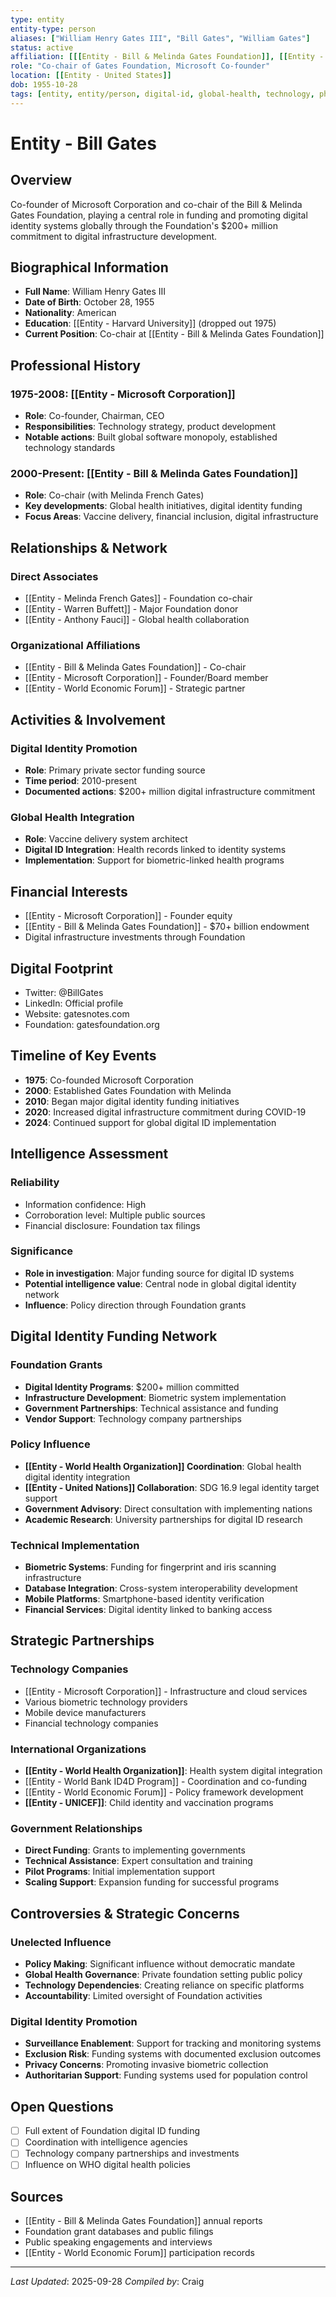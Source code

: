 ```yaml
---
type: entity
entity-type: person
aliases: ["William Henry Gates III", "Bill Gates", "William Gates"]
status: active
affiliation: [[[Entity - Bill & Melinda Gates Foundation]], [[Entity - Microsoft Corporation]]]
role: "Co-chair of Gates Foundation, Microsoft Co-founder"
location: [[Entity - United States]]
dob: 1955-10-28
tags: [entity, entity/person, digital-id, global-health, technology, philanthropy, 2024-2025]
---
```


# Entity - Bill Gates

## Overview
Co-founder of Microsoft Corporation and co-chair of the Bill & Melinda Gates Foundation, playing a central role in funding and promoting digital identity systems globally through the Foundation's $200+ million commitment to digital infrastructure development.

## Biographical Information
- **Full Name**: William Henry Gates III
- **Date of Birth**: October 28, 1955
- **Nationality**: American
- **Education**: [[Entity - Harvard University]] (dropped out 1975)
- **Current Position**: Co-chair at [[Entity - Bill & Melinda Gates Foundation]]

## Professional History
### 1975-2008: [[Entity - Microsoft Corporation]]
- **Role**: Co-founder, Chairman, CEO
- **Responsibilities**: Technology strategy, product development
- **Notable actions**: Built global software monopoly, established technology standards

### 2000-Present: [[Entity - Bill & Melinda Gates Foundation]]
- **Role**: Co-chair (with Melinda French Gates)
- **Key developments**: Global health initiatives, digital identity funding
- **Focus Areas**: Vaccine delivery, financial inclusion, digital infrastructure

## Relationships & Network
### Direct Associates
- [[Entity - Melinda French Gates]] - Foundation co-chair
- [[Entity - Warren Buffett]] - Major Foundation donor
- [[Entity - Anthony Fauci]] - Global health collaboration

### Organizational Affiliations
- [[Entity - Bill & Melinda Gates Foundation]] - Co-chair
- [[Entity - Microsoft Corporation]] - Founder/Board member
- [[Entity - World Economic Forum]] - Strategic partner

## Activities & Involvement
### Digital Identity Promotion
- **Role**: Primary private sector funding source
- **Time period**: 2010-present
- **Documented actions**: $200+ million digital infrastructure commitment

### Global Health Integration
- **Role**: Vaccine delivery system architect
- **Digital ID Integration**: Health records linked to identity systems
- **Implementation**: Support for biometric-linked health programs

## Financial Interests
- [[Entity - Microsoft Corporation]] - Founder equity
- [[Entity - Bill & Melinda Gates Foundation]] - $70+ billion endowment
- Digital infrastructure investments through Foundation

## Digital Footprint
- Twitter: @BillGates
- LinkedIn: Official profile
- Website: gatesnotes.com
- Foundation: gatesfoundation.org

## Timeline of Key Events
- **1975**: Co-founded Microsoft Corporation
- **2000**: Established Gates Foundation with Melinda
- **2010**: Began major digital identity funding initiatives
- **2020**: Increased digital infrastructure commitment during COVID-19
- **2024**: Continued support for global digital ID implementation

## Intelligence Assessment
### Reliability
- Information confidence: High
- Corroboration level: Multiple public sources
- Financial disclosure: Foundation tax filings

### Significance
- **Role in investigation**: Major funding source for digital ID systems
- **Potential intelligence value**: Central node in global digital identity network
- **Influence**: Policy direction through Foundation grants

## Digital Identity Funding Network

### Foundation Grants
- **Digital Identity Programs**: $200+ million committed
- **Infrastructure Development**: Biometric system implementation
- **Government Partnerships**: Technical assistance and funding
- **Vendor Support**: Technology company partnerships

### Policy Influence
- **[[Entity - World Health Organization]] Coordination**: Global health digital identity integration
- **[[Entity - United Nations]] Collaboration**: SDG 16.9 legal identity target support
- **Government Advisory**: Direct consultation with implementing nations
- **Academic Research**: University partnerships for digital ID research

### Technical Implementation
- **Biometric Systems**: Funding for fingerprint and iris scanning infrastructure
- **Database Integration**: Cross-system interoperability development
- **Mobile Platforms**: Smartphone-based identity verification
- **Financial Services**: Digital identity linked to banking access

## Strategic Partnerships

### Technology Companies
- [[Entity - Microsoft Corporation]] - Infrastructure and cloud services
- Various biometric technology providers
- Mobile device manufacturers
- Financial technology companies

### International Organizations
- **[[Entity - World Health Organization]]**: Health system digital integration
- [[Entity - World Bank ID4D Program]] - Coordination and co-funding
- [[Entity - World Economic Forum]] - Policy framework development
- **[[Entity - UNICEF]]**: Child identity and vaccination programs

### Government Relationships
- **Direct Funding**: Grants to implementing governments
- **Technical Assistance**: Expert consultation and training
- **Pilot Programs**: Initial implementation support
- **Scaling Support**: Expansion funding for successful programs

## Controversies & Strategic Concerns

### Unelected Influence
- **Policy Making**: Significant influence without democratic mandate
- **Global Health Governance**: Private foundation setting public policy
- **Technology Dependencies**: Creating reliance on specific platforms
- **Accountability**: Limited oversight of Foundation activities

### Digital Identity Promotion
- **Surveillance Enablement**: Support for tracking and monitoring systems
- **Exclusion Risk**: Funding systems with documented exclusion outcomes
- **Privacy Concerns**: Promoting invasive biometric collection
- **Authoritarian Support**: Funding systems used for population control

## Open Questions
- [ ] Full extent of Foundation digital ID funding
- [ ] Coordination with intelligence agencies
- [ ] Technology company partnerships and investments
- [ ] Influence on WHO digital health policies

## Sources
- [[Entity - Bill & Melinda Gates Foundation]] annual reports
- Foundation grant databases and public filings
- Public speaking engagements and interviews
- [[Entity - World Economic Forum]] participation records

---
*Last Updated*: 2025-09-28
*Compiled by*: Craig